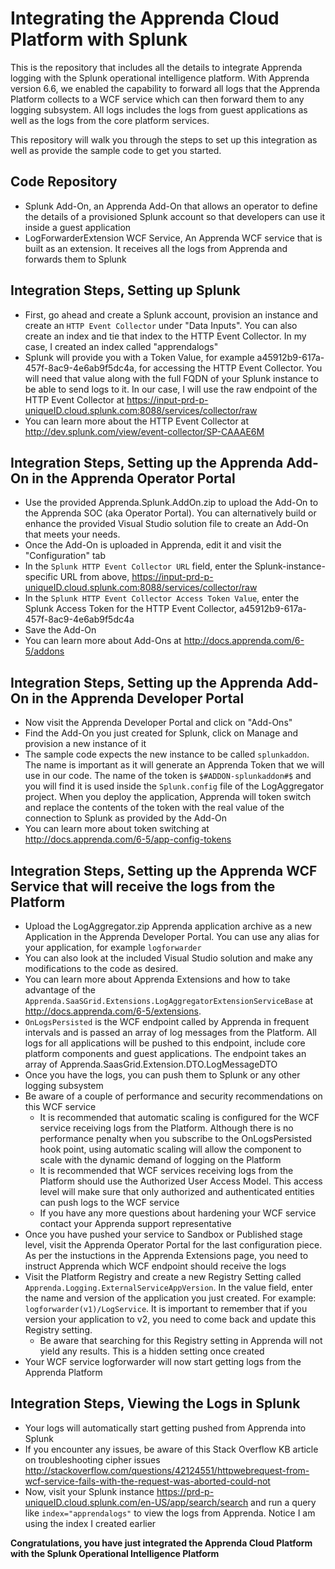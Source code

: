 # Integrating the Apprenda Cloud Platform with Splunk
This is the repository that includes all the details to integrate Apprenda logging with the Splunk operational intelligence platform. With Apprenda version 6.6, we enabled the capability to forward all logs that the Apprenda Platform collects to a WCF service which can then forward them to any logging subsystem. All logs includes the logs from guest applications as well as the logs from the core platform services.

This repository will walk you through the steps to set up this integration as well as provide the sample code to get you started.

## Code Repository
- Splunk Add-On, an Apprenda Add-On that allows an operator to define the details of a provisioned Splunk account so that developers can use it inside a guest application
- LogForwarderExtension WCF Service, An Apprenda WCF service that is built as an extension. It receives all the logs from Apprenda and forwards them to Splunk

## Integration Steps, Setting up Splunk
- First, go ahead and create a Splunk account, provision an instance and create an `HTTP Event Collector` under "Data Inputs". You can also create an index and tie that index to the HTTP Event Collector. In my case, I created an index called "apprendalogs"
- Splunk will provide you with a Token Value, for example a45912b9-617a-457f-8ac9-4e6ab9f5dc4a, for accessing the HTTP Event Collector. You will need that value along with the full FQDN of your Splunk instance to be able to send logs to it. In our case, I will use the raw endpoint of the HTTP Event Collector at https://input-prd-p-uniqueID.cloud.splunk.com:8088/services/collector/raw
- You can learn more about the HTTP Event Collector at http://dev.splunk.com/view/event-collector/SP-CAAAE6M

## Integration Steps, Setting up the Apprenda Add-On in the Apprenda Operator Portal
- Use the provided Apprenda.Splunk.AddOn.zip to upload the Add-On to the Apprenda SOC (aka Operator Portal). You can alternatively build or enhance the provided Visual Studio solution file to create an Add-On that meets your needs.
- Once the Add-On is uploaded in Apprenda, edit it and visit the "Configuration" tab
- In the `Splunk HTTP Event Collector URL` field, enter the Splunk-instance-specific URL from above, https://input-prd-p-uniqueID.cloud.splunk.com:8088/services/collector/raw
- In the `Splunk HTTP Event Collector Access Token Value`, enter the Splunk Access Token for the HTTP Event Collector, a45912b9-617a-457f-8ac9-4e6ab9f5dc4a
- Save the Add-On
- You can learn more about Add-Ons at http://docs.apprenda.com/6-5/addons

## Integration Steps, Setting up the Apprenda Add-On in the Apprenda Developer Portal
- Now visit the Apprenda Developer Portal and click on "Add-Ons"
- Find the Add-On you just created for Splunk, click on Manage and provision a new instance of it
- The sample code expects the new instance to be called `splunkaddon`. The name is important as it will generate an Apprenda Token that we will use in our code. The name of the token is `$#ADDON-splunkaddon#$` and you will find it is used inside the `Splunk.config` file of the LogAggregator project. When you deploy the application, Apprenda will token switch and replace the contents of the token with the real value of the connection to Splunk as provided by the Add-On
- You can learn more about token switching at http://docs.apprenda.com/6-5/app-config-tokens

## Integration Steps, Setting up the Apprenda WCF Service that will receive the logs from the Platform
- Upload the LogAggregator.zip Apprenda application archive as a new Application in the Apprenda Developer Portal. You can use any alias for your application, for example `logforwarder`
- You can also look at the included Visual Studio solution and make any modifications to the code as desired. 
- You can learn more about Apprenda Extensions and how to take advantage of the `Apprenda.SaaSGrid.Extensions.LogAggregatorExtensionServiceBase` at http://docs.apprenda.com/6-5/extensions. 
- `OnLogsPersisted` is the WCF endpoint called by Apprenda in frequent intervals and is passed an array of log messages from the Platform. All logs for all applications will be pushed to this endpoint, include core platform components and guest applications. The endpoint takes an array of Apprenda.SaasGrid.Extension.DTO.LogMessageDTO
- Once you have the logs, you can push them to Splunk or any other logging subsystem
- Be aware of a couple of performance and security recommendations on this WCF service
  - It is recommended that automatic scaling is configured for the WCF service receiving logs from the Platform. Although there is no performance penalty when you subscribe to the OnLogsPersisted hook point, using automatic scaling will allow the component to scale with the dynamic demand of logging on the Platform
  - It is recommended that WCF services receiving logs from the Platform should use the Authorized User Access Model. This access level will make sure that only authorized and authenticated entities can push logs to the WCF service
  - If you have any more questions about hardening your WCF service contact your Apprenda support representative
- Once you have pushed your service to Sandbox or Published stage level, visit the Apprenda Operator Portal for the last configuration piece. As per the instuctions in the Apprenda Extensions page, you need to instruct Apprenda which WCF endpoint should receive the logs
- Visit the Platform Registry and create a new Registry Setting called `Apprenda.Logging.ExternalServiceAppVersion`. In the value field, enter the name and version of the application you just created. For example: `logforwarder(v1)/LogService`. It is important to remember that if you version your application to v2, you need to come back and update this Registry setting.
  - Be aware that searching for this Registry setting in Apprenda will not yield any results. This is a hidden setting once created
- Your WCF service logforwarder will now start getting logs from the Apprenda Platform

## Integration Steps, Viewing the Logs in Splunk
- Your logs will automatically start getting pushed from Apprenda into Splunk
- If you encounter any issues, be aware of this Stack Overflow KB article on troubleshooting cipher issues http://stackoverflow.com/questions/42124551/httpwebrequest-from-wcf-service-fails-with-the-request-was-aborted-could-not
- Now, visit your Splunk instance https://prd-p-uniqueID.cloud.splunk.com/en-US/app/search/search and run a query like `index="apprendalogs"` to view the logs from Apprenda. Notice I am using the index I created earlier

**Congratulations, you have just integrated the Apprenda Cloud Platform with the Splunk Operational Intelligence Platform**
